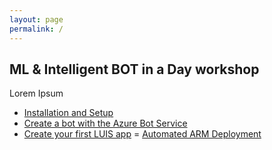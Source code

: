 ```yaml
---
layout: page
permalink: /
---
```


## ML & Intelligent BOT in a Day workshop

Lorem Ipsum

- [Installation and Setup](/setup/)
- [Create a bot with the Azure Bot Service]()
- [Create your first LUIS app]()
= [Automated ARM Deployment]()
